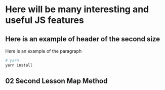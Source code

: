 # Here will be many interesting and useful JS features

## Here is an example of header of the second size

Here is an example of the paragraph

```bash
# yarn
yarn install
```
## 02 Second Lesson Map Method
